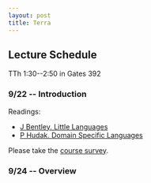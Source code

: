 ```yaml
---
layout: post
title: Terra
---
```


Lecture Schedule
--------

TTh 1:30--2:50 in Gates 392

### 9/22 -- Introduction

Readings:

* [J Bentley. Little Languages](little-languages.pdf)
* [P Hudak. Domain Specific Languages](DSEL-Little.pdf)

Please take the [course survey](http://goo.gl/forms/kJ4qicMhrq).

### 9/24 -- Overview
